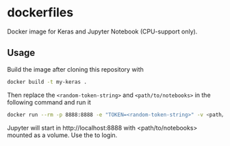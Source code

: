 # dockerfiles

Docker image for Keras and Jupyter Notebook (CPU-support only).

## Usage

Build the image after cloning this repository with

```bash
docker build -t my-keras .
```

Then replace the `<random-token-string>` and `<path/to/notebooks>` in the
following command and run it

```bash
docker run --rm -p 8888:8888 -e "TOKEN=<random-token-string>" -v <path/to/notebooks>:/root/workdir/ my-keras
```

Jupyter will start in http://localhost:8888 with <path/to/notebooks> mounted as
a volume. Use the <random-token-string> to login.
